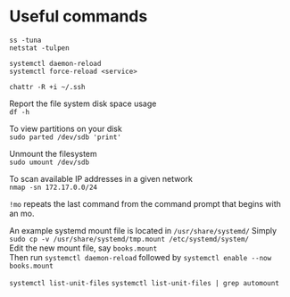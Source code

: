 # Useful commands
`ss -tuna`  
`netstat -tulpen`  

`systemctl daemon-reload`  
`systemctl force-reload <service>`  
  
`chattr -R +i ~/.ssh`  

Report the file system disk space usage  
`df -h`  

To view partitions on your disk  
`sudo parted /dev/sdb 'print'`  

Unmount the filesystem  
`sudo umount /dev/sdb`  

To scan available IP addresses in a given network  
`nmap -sn 172.17.0.0/24`  

`!mo` repeats the last command from the command prompt that begins with an mo.  

An example systemd mount file is located in `/usr/share/systemd/`
Simply `sudo cp -v /usr/share/systemd/tmp.mount /etc/systemd/system/ `  
Edit the new mount file, say `books.mount`  
Then run `systemctl daemon-reload` followed by `systemctl enable --now books.mount`  

`systemctl list-unit-files`
`systemctl list-unit-files | grep automount`
